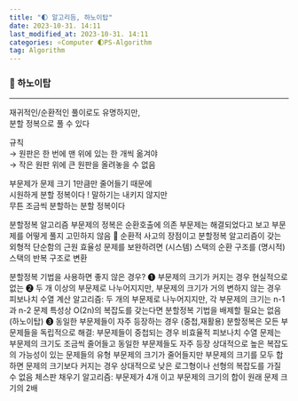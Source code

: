 ```yaml
---
title: "🌓 알고리듬, 하노이탑"
date: 2023-10-31. 14:11
last_modified_at: 2023-10-31. 14:11
categories: ⭐Computer 🌓PS-Algorithm
tag: Algorithm
---
```


### 💫 하노이탑

---

재귀적인/순환적인 풀이로도 유명하지만,  
분할 정복으로 풀 수 있다  

규칙  
→ 원판은 한 번에 맨 위에 있는 한 개씩 옮겨야  
→ 작은 원판 위에 큰 원판을 올려놓을 수 없음  

부문제가 문제 크기 1만큼만 줄어들기 때문에  
시원하게 분할 정복이다 ! 말하기는 내키지 않지만  
무튼 조금씩 분할하는 분할 정복이다  

분할정복 알고리즘
부문제의 정복은 순환호출에 의존
부문제는 해결되었다고 보고 부문제를 어떻게 풀지 고민하지 않음 
        순환적 사고의 장점이고 분할정복 알고리즘이 갖는 외형적 단순함의 근원
효율성 문제를 보완하려면 (시스템) 스택의 순환 구조를 (명시적) 스택의 반복 구조로 변환

분할정복 기법을 사용하면 좋지 않은 경우? 
➊  부문제의 크기가 커지는 경우
	현실적으로 없는
➋  두 개 이상의 부문제로 나누어지지만, 부문제의 크기가 거의 변하지 않는 경우
피보나치 수열 계산 알고리즘: 두 개의 부문제로 나누어지지만, 각 부문제의 크기는 n-1과 n-2 
문제 특성상 O(2n)의 복잡도를 갖는다면 분할정복 기법을 배제할 필요는 없음(하노이탑)
➌  동일한 부문제들이 자주 등장하는 경우 (중첩,재활용)
분할정복은 모든 부문제들을 독립적으로 해결: 부문제들이 중첩되는 경우 비효율적
피보나치 수열 문제는 부문제의 크기도 조금씩 줄어들고 동일한 부문제들도 자주 등장
상대적으로 높은 복잡도의 가능성이 있는 문제들의 유형
부문제의 크기가 줄어들지만 부문제의 크기를 모두 합하면 문제의 크기보다 커지는 경우
상대적으로 낮은 로그형이나 선형의 복잡도를 가질 수 없음
체스판 채우기 알고리즘: 부문제가 4개 이고 부문제의 크기의 합이 원래 문제 크기의 2배
